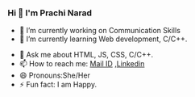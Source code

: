 ### Hi 👋 I'm Prachi Narad

- 🔭 I’m currently working on Communication Skills
- 🌱 I’m currently learning Web development, C/C++.
<!-- - 👯 I’m looking to collaborate on ...
- 🤔 I’m looking for help with ... -->
- 💬 Ask me about HTML, JS, CSS, C/C++.
- 📫 How to reach me: [Mail ID](prachinarad555@gmail.com) ,[Linkedin](www.linkedin.com/in/prachi-narad-64881220a)
- 😄 Pronouns:She/Her
- ⚡ Fun fact: I am Happy.

